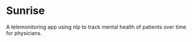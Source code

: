 # Sunrise
A telemonitoring app using nlp to track mental health of patients over time for physicians.
